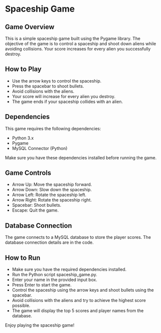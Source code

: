 # Spaceship Game

## Game Overview 
This is a simple spaceship game built using the Pygame library. The objective of the game is to control a spaceship and shoot down aliens while avoiding collisions. Your score increases for every alien you successfully destroy.

## How to Play

 * Use the arrow keys to control the spaceship.
 * Press the spacebar to shoot bullets.
 * Avoid collisions with the aliens.
 * Your score will increase for every alien you destroy.
 * The game ends if your spaceship collides with an alien.

## Dependencies

This game requires the following dependencies:

 * Python 3.x
 * Pygame
 * MySQL Connector (Python)

Make sure you have these dependencies installed before running the game.


## Game Controls

 * Arrow Up: Move the spaceship forward.
 * Arrow Down: Slow down the spaceship.
 * Arrow Left: Rotate the spaceship left.
 * Arrow Right: Rotate the spaceship right.
 * Spacebar: Shoot bullets.
 * Escape: Quit the game.


## Database Connection

The game connects to a MySQL database to store the player scores. The database connection details are in the code.


## How to Run

 * Make sure you have the required dependencies installed.
 * Run the Python script spaceship_game.py.
 * Enter your name in the provided input box.
 * Press Enter to start the game.
 * Control the spaceship using the arrow keys and shoot bullets using the spacebar.
 * Avoid collisions with the aliens and try to achieve the highest score possible.
 * The game will display the top 5 scores and player names from the database.

Enjoy playing the spaceship game!
